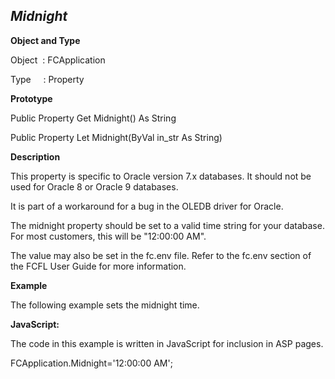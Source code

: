_Midnight_
----------

**Object and Type**

Object  : FCApplication

Type     : Property

**Prototype**

Public Property Get Midnight() As String

Public Property Let Midnight(ByVal in_str As String)

**Description**

This property is specific to Oracle version 7.x databases. It should not be used for Oracle 8 or Oracle 9 databases.

It is part of a workaround for a bug in the OLEDB driver for Oracle.

The midnight property should be set to a valid time string for your database. For most customers, this will be "12:00:00 AM".

The value may also be set in the fc.env file. Refer to the fc.env section of the FCFL User Guide for more information.

**Example**

The following example sets the midnight time.

**JavaScript:**

The code in this example is written in JavaScript for inclusion in ASP pages.

FCApplication.Midnight='12:00:00 AM';